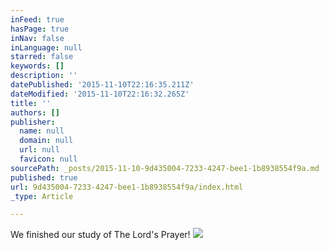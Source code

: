 ```yaml
---
inFeed: true
hasPage: true
inNav: false
inLanguage: null
starred: false
keywords: []
description: ''
datePublished: '2015-11-10T22:16:35.211Z'
dateModified: '2015-11-10T22:16:32.265Z'
title: ''
authors: []
publisher:
  name: null
  domain: null
  url: null
  favicon: null
sourcePath: _posts/2015-11-10-9d435004-7233-4247-bee1-1b8938554f9a.md
published: true
url: 9d435004-7233-4247-bee1-1b8938554f9a/index.html
_type: Article

---
```

We finished our study of The Lord's Prayer! ![](https://the-grid-user-content.s3-us-west-2.amazonaws.com/37286118-19f6-4a03-a21e-88f61e7e863c.jpg)